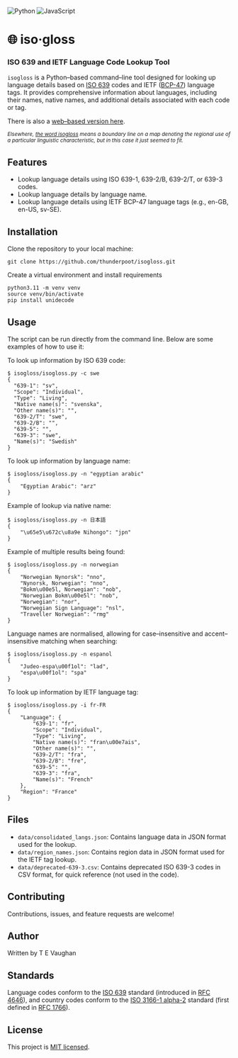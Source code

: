 ![Python](https://img.shields.io/badge/python-3670A0?style=for-the-badge&logo=python&logoColor=ffdd54)
![JavaScript](https://img.shields.io/badge/javascript-%23323330.svg?style=for-the-badge&logo=javascript&logoColor=%23F7DF1E)

# 🌐 iso·gloss

### ISO 639 and IETF Language Code Lookup Tool

`isogloss` is a Python–based command–line tool designed for looking up language details based on [ISO 639](https://www.iso.org/iso-639-language-code) codes and IETF ([BCP-47](https://www.rfc-editor.org/info/bcp47)) language tags. It provides comprehensive information about languages, including their names, native names, and additional details associated with each code or tag.

There is also a [web–based version here](https://thunderpoot.github.io/isogloss).

<sub>_Elsewhere, [the word isogloss](https://en.wikipedia.org/wiki/Isogloss) means a boundary line on a map denoting the regional use of a particular linguistic characteristic, but in this case it just seemed to fit._</sub>

## Features

- Lookup language details using ISO 639-1, 639-2/B, 639-2/T, or 639-3 codes.
- Lookup language details by language name.
- Lookup language details using IETF BCP-47 language tags (e.g., en-GB, en-US, sv-SE).

## Installation

Clone the repository to your local machine:

```
git clone https://github.com/thunderpoot/isogloss.git
```

Create a virtual environment and install requirements

```
python3.11 -m venv venv
source venv/bin/activate
pip install unidecode
```

## Usage

The script can be run directly from the command line. Below are some examples of how to use it:

To look up information by ISO 639 code:

```
$ isogloss/isogloss.py -c swe
{
  "639-1": "sv",
  "Scope": "Individual",
  "Type": "Living",
  "Native name(s)": "svenska",
  "Other name(s)": "",
  "639-2/T": "swe",
  "639-2/B": "",
  "639-5": "",
  "639-3": "swe",
  "Name(s)": "Swedish"
}
```

To look up information by language name:

```
$ isogloss/isogloss.py -n "egyptian arabic"
{
    "Egyptian Arabic": "arz"
}
```

Example of lookup via native name:

```
$ isogloss/isogloss.py -n 日本語
{
    "\u65e5\u672c\u8a9e Nihongo": "jpn"
}
```

Example of multiple results being found:

```
$ isogloss/isogloss.py -n norwegian
{
    "Norwegian Nynorsk": "nno",
    "Nynorsk, Norwegian": "nno",
    "Bokm\u00e5l, Norwegian": "nob",
    "Norwegian Bokm\u00e5l": "nob",
    "Norwegian": "nor",
    "Norwegian Sign Language": "nsl",
    "Traveller Norwegian": "rmg"
}
```

Language names are normalised, allowing for case–insensitive and accent–insensitive matching when searching:

```
$ isogloss/isogloss.py -n espanol
{
    "Judeo-espa\u00f1ol": "lad",
    "espa\u00f1ol": "spa"
}
```

To look up information by IETF language tag:

```
$ isogloss/isogloss.py -i fr-FR
{
    "Language": {
        "639-1": "fr",
        "Scope": "Individual",
        "Type": "Living",
        "Native name(s)": "fran\u00e7ais",
        "Other name(s)": "",
        "639-2/T": "fra",
        "639-2/B": "fre",
        "639-5": "",
        "639-3": "fra",
        "Name(s)": "French"
    },
    "Region": "France"
}
```

## Files

- `data/consolidated_langs.json`: Contains language data in JSON format used for the lookup.
- `data/region_names.json`: Contains region data in JSON format used for the IETF tag lookup.
- `data/deprecated-639-3.csv`: Contains deprecated ISO 639-3 codes in CSV format, for quick reference (not used in the code).

## Contributing

Contributions, issues, and feature requests are welcome!

## Author

Written by T E Vaughan

## Standards
Language codes conform to the [ISO 639](https://www.iso.org/iso-639-language-code) standard (introduced in [RFC 4646](https://datatracker.ietf.org/doc/html/rfc4646.html)), and country codes conform to the [ISO 3166-1 alpha-2](https://www.iso.org/iso-3166-country-codes.html) standard (first defined in [RFC 1766](https://www.ietf.org/rfc/rfc1766.txt)).

## License

This project is [MIT licensed](https://opensource.org/licenses/MIT).
